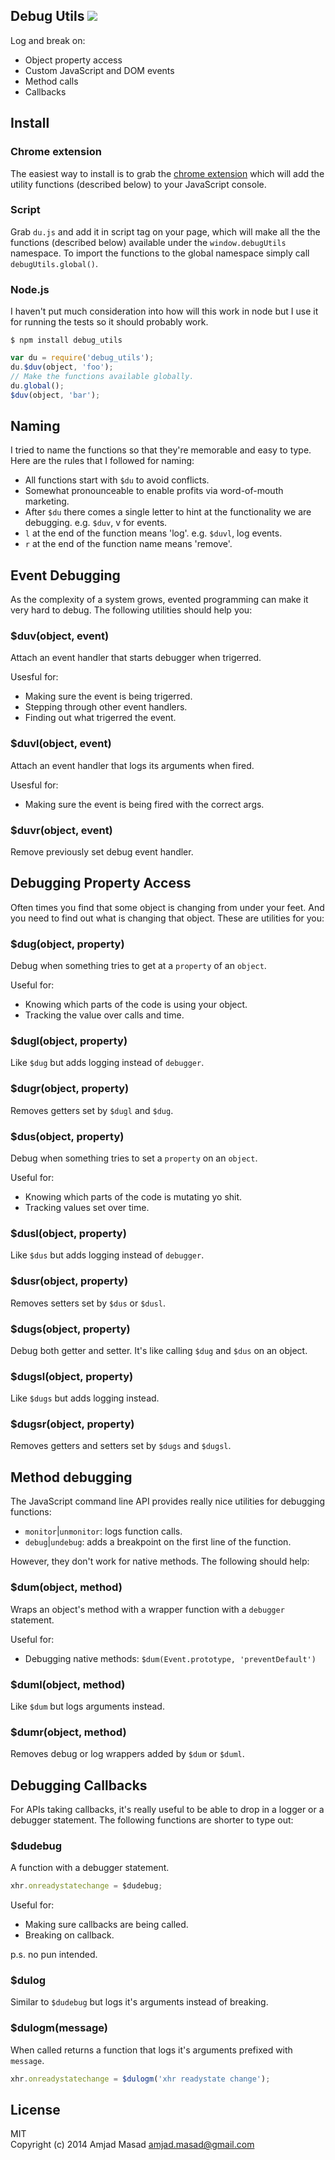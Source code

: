 Debug Utils ![](http://i.imgur.com/C4GDJ9O.png)
-----------

Log and break on:

* Object property access
* Custom JavaScript and DOM events
* Method calls
* Callbacks

## Install

### Chrome extension

The easiest way to install is to grab the [chrome extension](https://chrome.google.com/webstore/detail/djailkkojeahmihdpcelmmobkpepmkcl) which will add the
utility functions (described below) to your JavaScript console.

### Script

Grab `du.js` and add it in script tag on your page, which will make all the
the functions (described below) available under the `window.debugUtils`
namespace. To import the functions to the global namespace simply call
`debugUtils.global()`.

### Node.js

I haven't put much consideration into how will this work in node but I use it
for running the tests so it should probably work.

```
$ npm install debug_utils
```

```js
var du = require('debug_utils');
du.$duv(object, 'foo');
// Make the functions available globally.
du.global();
$duv(object, 'bar');
```

## Naming

I tried to name the functions so that they're memorable and easy to type. Here
are the rules that I followed for naming:

* All functions start with `$du` to avoid conflicts.
* Somewhat pronounceable to enable profits via word-of-mouth marketing.
* After `$du` there comes a single letter to hint at the functionality we are
debugging. e.g. `$duv`, v for events.
* `l` at the end of the function means 'log'. e.g. `$duvl`, log events.
* `r` at the end of the function name means 'remove'.


## Event Debugging

As the complexity of a system grows, evented programming can make it very hard
to debug. The following utilities should help you:

### $duv(object, event)

Attach an event handler that starts debugger when trigerred.

Usesful for:

* Making sure the event is being trigerred.
* Stepping through other event handlers.
* Finding out what trigerred the event.

### $duvl(object, event)

Attach an event handler that logs its arguments when fired.

Usesful for:

* Making sure the event is being fired with the correct args.

### $duvr(object, event)

Remove previously set debug event handler.

## Debugging Property Access

Often times you find that some object is changing from under your feet. And you
need to find out what is changing that object. These are utilities for you:

### $dug(object, property)

Debug when something tries to get at a `property` of an `object`.

Useful for:

* Knowing which parts of the code is using your object.
* Tracking the value over calls and time.

### $dugl(object, property)

Like `$dug` but adds logging instead of `debugger`.

### $dugr(object, property)

Removes getters set by `$dugl` and `$dug`.

### $dus(object, property)

Debug when something tries to set a `property` on an `object`.

Useful for:

* Knowing which parts of the code is mutating yo shit.
* Tracking values set over time.

### $dusl(object, property)

Like `$dus` but adds logging instead of `debugger`.

### $dusr(object, property)

Removes setters set by `$dus` or `$dusl`.

### $dugs(object, property)

Debug both getter and setter. It's like calling `$dug` and `$dus` on an object.

### $dugsl(object, property)

Like `$dugs` but adds logging instead.

### $dugsr(object, property)

Removes getters and setters set by `$dugs` and `$dugsl`.

## Method debugging

The JavaScript command line API provides really nice utilities for debugging
functions:

* `monitor`|`unmonitor`: logs function calls.
* `debug`|`undebug`: adds a breakpoint on the first line of the function.

However, they don't work for native methods. The following should help:

### $dum(object, method)

Wraps an object's method with a wrapper function with a `debugger` statement.

Useful for:

* Debugging native methods: `$dum(Event.prototype, 'preventDefault')`

### $duml(object, method)

Like `$dum` but logs arguments instead.

### $dumr(object, method)

Removes debug or log wrappers added by `$dum` or `$duml`.

## Debugging Callbacks

For APIs taking callbacks, it's really useful to be able to drop in a
logger or a debugger statement. The following functions are shorter to type out:

### $dudebug

A function with a debugger statement.

```js
xhr.onreadystatechange = $dudebug;
```

Useful for:

* Making sure callbacks are being called.
* Breaking on callback.

p.s. no pun intended.

### $dulog

Similar to `$dudebug` but logs it's arguments instead of breaking.

### $dulogm(message)

When called returns a function that logs it's arguments prefixed with `message`.

```js
xhr.onreadystatechange = $dulogm('xhr readystate change');
```

## License

MIT  
Copyright (c) 2014 Amjad Masad <amjad.masad@gmail.com>
